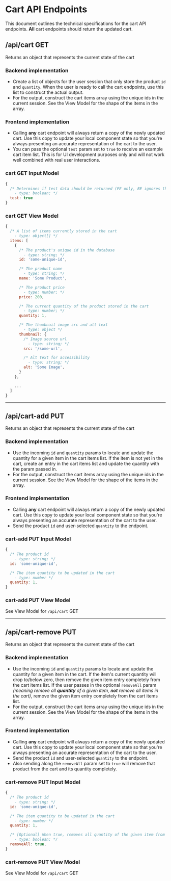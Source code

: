 # Cart API Endpoints

This document outlines the technical specifications for the cart API endpoints. **All** cart endpoints should return the updated cart.

## /api/cart **GET**

Returns an object that represents the current state of the cart

### Backend implementation

- Create a list of objects for the user session that only store the product `id` and `quantity`. When the user is ready to call the cart endpoints, use this list to construct the actual output.
- For the output, construct the cart items array using the unique ids in the current session. See the View Model for the shape of the items in the array.

### Frontend implementation

- Calling **any** cart endpoint will always return a copy of the newly updated cart. Use this copy to update your local component state so that you're always presenting an accurate representation of the cart to the user.
- You can pass the optional `test` param set to `true` to receive an example cart item list. This is for UI development purposes only and will not work well combined with real user interactions.

### cart GET Input Model

```js
{
  /* Determines if test data should be returned (FE only, BE ignores this)
    - type: boolean; */
  test: true
}
```

### cart GET View Model

```js
{
  /* A list of items currently stored in the cart
    - type: object[] */
  items: [
    {
      /* The product's unique id in the database
        - type: string; */
      id: 'some-unique-id',

      /* The product name
        - type: string; */
      name: 'Some Product',

      /* The product price
        - type: number; */
      price: 200,

      /* The current quantity of the product stored in the cart
        - type: number; */
      quantity: 1,

      /* The thumbnail image src and alt text
        - type: object */
      thumbnail: {
        /* Image source url
          - type: string; */
        src: '/some-url',

        /* Alt text for accessibility
          - type: string; */
        alt: 'Some Image',
      }
    },

    ...
  ]
}
```

---

## /api/cart-add **PUT**

Returns an object that represents the current state of the cart

### Backend implementation

- Use the incoming `id` and `quantity` params to locate and update the quantity for a given item in the cart items list. If the item is not yet in the cart, create an entry in the cart items list and update the quantity with the param passed in.
- For the output, construct the cart items array using the unique ids in the current session. See the View Model for the shape of the items in the array.

### Frontend implementation

- Calling **any** cart endpoint will always return a copy of the newly updated cart. Use this copy to update your local component state so that you're always presenting an accurate representation of the cart to the user.
- Send the product `id` and user-selected `quantity` to the endpoint.

### cart-add PUT Input Model

```js
{
  /* The product id
    - type: string; */
  id: 'some-unique-id',

  /* The item quantity to be updated in the cart
    - type: number */
  quantity: 1,
}
```

### cart-add PUT View Model

See View Model for `/api/cart` GET

---

## /api/cart-remove **PUT**

Returns an object that represents the current state of the cart

### Backend implementation

- Use the incoming `id` and `quantity` params to locate and update the quantity for a given item in the cart. If the item's current quantity will drop to/below zero, then remove the given item entry completely from the cart items list. If the user passes in the optional `removeAll` param _(meaning remove all **quantity** of a given item, **not** remove all items in the cart)_, remove the given item entry completely from the cart items list.
- For the output, construct the cart items array using the unique ids in the current session. See the View Model for the shape of the items in the array.

### Frontend implementation

- Calling **any** cart endpoint will always return a copy of the newly updated cart. Use this copy to update your local component state so that you're always presenting an accurate representation of the cart to the user.
- Send the product `id` and user-selected `quantity` to the endpoint.
- Also sending along the `removeAll` param set to `true` will remove that product from the cart and its quantity completely.

### cart-remove PUT Input Model

```js
{
  /* The product id
    - type: string; */
  id: 'some-unique-id',

  /* The item quantity to be updated in the cart
    - type: number */
  quantity: 1,

  /* [Optional] When true, removes all quantity of the given item from the cart
    - type: boolean; */
  removeAll: true,
}
```

### cart-remove PUT View Model

See View Model for `/api/cart` GET
